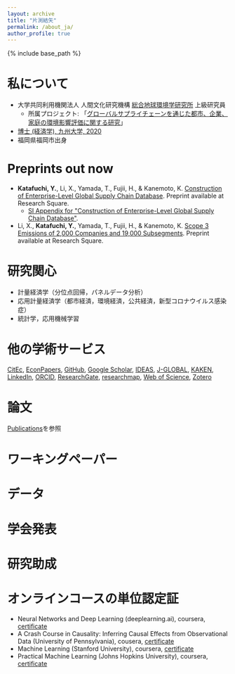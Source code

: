 ```yaml
---
layout: archive
title: "片渕結矢"
permalink: /about_ja/
author_profile: true
---
```


{% include base_path %}

私について
====
* 大学共同利用機関法人 人間文化研究機構 [総合地球環境学研究所](http://www.chikyu.ac.jp/) 上級研究員
  * 所属プロジェクト: 「[グローバルサプライチェーンを通じた都市、企業、家庭の環境影響評価に関する研究](https://www.chikyu.ac.jp/rihn/project/2019-01.html)」
* [博士 (経済学), 九州大学, 2020](http://hdl.handle.net/2324/4059977)
* 福岡県福岡市出身


Preprints out now
====
* **Katafuchi, Y.**, Li, X., Yamada, T., Fujii, H., & Kanemoto, K. [Construction of Enterprise-Level Global Supply Chain Database](https://www.researchsquare.com/article/rs-3651986/). Preprint available at Research Square.
  * [SI Appendix for "Construction of Enterprise-Level Global Supply Chain Database"](https://assets.researchsquare.com/files/rs-3651986/v1/11e238d1ed062b94c5424f3e.pdf).
* Li, X., **Katafuchi, Y.**, Yamada, T., Fujii, H., & Kanemoto, K. [Scope 3 Emissions of 2,000 Companies and 19,000 Subsegments](https://www.researchsquare.com/article/rs-3670939/). Preprint available at Research Square.

研究関心
====
* 計量経済学（分位点回帰，パネルデータ分析）
* 応用計量経済学（都市経済，環境経済，公共経済，新型コロナウイルス感染症）
* 統計学，応用機械学習

他の学術サービス
====
[CitEc](http://citec.repec.org/p/k/pka1441.html), [EconPapers](https://econpapers.repec.org/RAS/pka1441.htm), [GitHub](https://github.com/yuya-katafuchi), [Google Scholar](https://scholar.google.com/citations?user=6HYe6KoAAAAJ), [IDEAS](https://ideas.repec.org/f/pka1441.html), [J-GLOBAL](https://jglobal.jst.go.jp/detail?JGLOBAL_ID=202001008723914687), [KAKEN](https://nrid.nii.ac.jp/en/nrid/1000040883450/), [LinkedIn](https://www.linkedin.com/in/https://www.linkedin.com/in/yuya-katafuchi-886146160/), [ORCID](https://orcid.org/0000-0003-1216-7791), [ResearchGate](https://www.researchgate.net/profile/Yuya-Katafuchi), [researchmap](https://researchmap.jp/yuya_katafuchi), [Web of Science](https://www.webofscience.com/wos/author/record/2128800), [Zotero](https://www.zotero.org/yuya.katafuchi)


論文
======
[Publications](/publications/)を参照

ワーキングペーパー
======


データ
======


学会発表
======


研究助成
======


オンラインコースの単位認定証
======
* Neural Networks and Deep Learning (deeplearning.ai), coursera, [certificate](https://www.coursera.org/account/accomplishments/verify/G9SA29T45ER6)
* A Crash Course in Causality: Inferring Causal Effects from Observational Data (University of Pennsylvania), cousera, [certificate](https://www.coursera.org/account/accomplishments/verify/RM32K7D7FBAZ)
* Machine Learning (Stanford University), coursera, [certificate](https://www.coursera.org/account/accomplishments/verify/ZTHP7LQSM5CU)
* Practical Machine Learning (Johns Hopkins University), coursera, [certificate](https://www.coursera.org/account/accomplishments/verify/UWRLHA2TX5BX)

<!-- Teaching
======
  <ul>{% for post in site.teaching %}
    {% include archive-single-cv.html %}
  {% endfor %}</ul> -->

<!-- Service and leadership
======
* Currently signed in to 43 different slack teams -->
